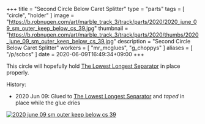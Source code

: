 +++
title = "Second Circle Below Caret Splitter"
type = "parts"
tags = [ "circle", "holder" ]
image = "https://b.robnugen.com/art/marble_track_3/track/parts/2020/2020_june_09_sm_outer_keep_below_cs_39.jpg"
thumbnail = "https://b.robnugen.com/art/marble_track_3/track/parts/2020/thumbs/2020_june_09_sm_outer_keep_below_cs_39.jpg"
description = "Second Circle Below Caret Splitter"
workers = [
    "mr_mcglues",
    "g_choppys"
]
aliases = [
    "/p/scbcs"
]
date = 2020-06-09T16:49:34+09:00
+++

This circle will hopefully hold [The Lowest Longest Separator](/parts/the-lowest-longest-separator/) in place properly.

History:

* 2020 Jun 09: Glued to [The Lowest Longest Separator](/parts/the-lowest-longest-separator/) and *taped* in place while the glue dries

[![2020 june 09 sm outer keep below cs 39](//b.robnugen.com/art/marble_track_3/track/parts/2020/thumbs/2020_june_09_sm_outer_keep_below_cs_39.jpg)](//b.robnugen.com/art/marble_track_3/track/parts/2020/2020_june_09_sm_outer_keep_below_cs_39.jpg)

